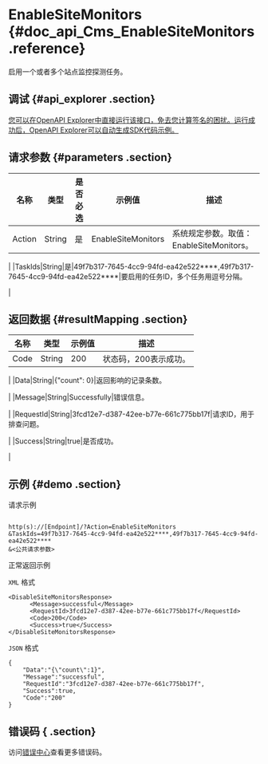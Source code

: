 # EnableSiteMonitors {#doc_api_Cms_EnableSiteMonitors .reference}

启用一个或者多个站点监控探测任务。

## 调试 {#api_explorer .section}

[您可以在OpenAPI Explorer中直接运行该接口，免去您计算签名的困扰。运行成功后，OpenAPI Explorer可以自动生成SDK代码示例。](https://api.aliyun.com/#product=Cms&api=EnableSiteMonitors&type=RPC&version=2019-01-01)

## 请求参数 {#parameters .section}

|名称|类型|是否必选|示例值|描述|
|--|--|----|---|--|
|Action|String|是|EnableSiteMonitors|系统规定参数。取值：EnableSiteMonitors。

 |
|TaskIds|String|是|49f7b317-7645-4cc9-94fd-ea42e522\*\*\*\*,49f7b317-7645-4cc9-94fd-ea42e522\*\*\*\*|要启用的任务ID，多个任务用逗号分隔。

 |

## 返回数据 {#resultMapping .section}

|名称|类型|示例值|描述|
|--|--|---|--|
|Code|String|200|状态码，200表示成功。

 |
|Data|String|\{"count": 0\}|返回影响的记录条数。

 |
|Message|String|Successfully|错误信息。

 |
|RequestId|String|3fcd12e7-d387-42ee-b77e-661c775bb17f|请求ID，用于排查问题。

 |
|Success|String|true|是否成功。

 |

## 示例 {#demo .section}

请求示例

``` {#request_demo}

http(s)://[Endpoint]/?Action=EnableSiteMonitors
&TaskIds=49f7b317-7645-4cc9-94fd-ea42e522****,49f7b317-7645-4cc9-94fd-ea42e522****
&<公共请求参数>

```

正常返回示例

`XML` 格式

``` {#xml_return_success_demo}
<DisableSiteMonitorsResponse>
      <Message>successful</Message>
      <RequestId>3fcd12e7-d387-42ee-b77e-661c775bb17f</RequestId>
      <Code>200</Code>
      <Success>true</Success>
</DisableSiteMonitorsResponse>
```

`JSON` 格式

``` {#json_return_success_demo}
{
	"Data":"{\"count\":1}",
	"Message":"successful",
	"RequestId":"3fcd12e7-d387-42ee-b77e-661c775bb17f",
	"Success":true,
	"Code":"200"
}
```

## 错误码 { .section}

访问[错误中心](https://error-center.aliyun.com/status/product/Cms)查看更多错误码。

